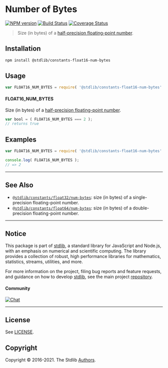 <!--

@license Apache-2.0

Copyright (c) 2018 The Stdlib Authors.

Licensed under the Apache License, Version 2.0 (the "License");
you may not use this file except in compliance with the License.
You may obtain a copy of the License at

   http://www.apache.org/licenses/LICENSE-2.0

Unless required by applicable law or agreed to in writing, software
distributed under the License is distributed on an "AS IS" BASIS,
WITHOUT WARRANTIES OR CONDITIONS OF ANY KIND, either express or implied.
See the License for the specific language governing permissions and
limitations under the License.

-->

# Number of Bytes

[![NPM version][npm-image]][npm-url] [![Build Status][test-image]][test-url] [![Coverage Status][coverage-image]][coverage-url] <!-- [![dependencies][dependencies-image]][dependencies-url] -->

> Size (in bytes) of a [half-precision floating-point number][ieee754].

<section class="installation">

## Installation

```bash
npm install @stdlib/constants-float16-num-bytes
```

</section>

<section class="usage">

## Usage

```javascript
var FLOAT16_NUM_BYTES = require( '@stdlib/constants-float16-num-bytes' );
```

#### FLOAT16_NUM_BYTES

Size (in bytes) of a [half-precision floating-point number][ieee754].

```javascript
var bool = ( FLOAT16_NUM_BYTES === 2 );
// returns true
```

</section>

<!-- /.usage -->

<section class="examples">

## Examples

<!-- TODO: better example -->

<!-- eslint no-undef: "error" -->

```javascript
var FLOAT16_NUM_BYTES = require( '@stdlib/constants-float16-num-bytes' );

console.log( FLOAT16_NUM_BYTES );
// => 2
```

</section>

<!-- /.examples -->

<!-- Section for related `stdlib` packages. Do not manually edit this section, as it is automatically populated. -->

<section class="related">

* * *

## See Also

-   <span class="package-name">[`@stdlib/constants/float32/num-bytes`][@stdlib/constants/float32/num-bytes]</span><span class="delimiter">: </span><span class="description">size (in bytes) of a single-precision floating-point number.</span>
-   <span class="package-name">[`@stdlib/constants/float64/num-bytes`][@stdlib/constants/float64/num-bytes]</span><span class="delimiter">: </span><span class="description">size (in bytes) of a double-precision floating-point number.</span>

</section>

<!-- /.related -->

<!-- Section for all links. Make sure to keep an empty line after the `section` element and another before the `/section` close. -->


<section class="main-repo" >

* * *

## Notice

This package is part of [stdlib][stdlib], a standard library for JavaScript and Node.js, with an emphasis on numerical and scientific computing. The library provides a collection of robust, high performance libraries for mathematics, statistics, streams, utilities, and more.

For more information on the project, filing bug reports and feature requests, and guidance on how to develop [stdlib][stdlib], see the main project [repository][stdlib].

#### Community

[![Chat][chat-image]][chat-url]

---

## License

See [LICENSE][stdlib-license].


## Copyright

Copyright &copy; 2016-2021. The Stdlib [Authors][stdlib-authors].

</section>

<!-- /.stdlib -->

<!-- Section for all links. Make sure to keep an empty line after the `section` element and another before the `/section` close. -->

<section class="links">

[npm-image]: http://img.shields.io/npm/v/@stdlib/constants-float16-num-bytes.svg
[npm-url]: https://npmjs.org/package/@stdlib/constants-float16-num-bytes

[test-image]: https://github.com/stdlib-js/constants-float16-num-bytes/actions/workflows/test.yml/badge.svg
[test-url]: https://github.com/stdlib-js/constants-float16-num-bytes/actions/workflows/test.yml

[coverage-image]: https://img.shields.io/codecov/c/github/stdlib-js/constants-float16-num-bytes/main.svg
[coverage-url]: https://codecov.io/github/stdlib-js/constants-float16-num-bytes?branch=main

<!--

[dependencies-image]: https://img.shields.io/david/stdlib-js/constants-float16-num-bytes.svg
[dependencies-url]: https://david-dm.org/stdlib-js/constants-float16-num-bytes/main

-->

[chat-image]: https://img.shields.io/gitter/room/stdlib-js/stdlib.svg
[chat-url]: https://gitter.im/stdlib-js/stdlib/

[stdlib]: https://github.com/stdlib-js/stdlib

[stdlib-authors]: https://github.com/stdlib-js/stdlib/graphs/contributors

[stdlib-license]: https://raw.githubusercontent.com/stdlib-js/constants-float16-num-bytes/main/LICENSE

[ieee754]: https://en.wikipedia.org/wiki/IEEE_754-1985

<!-- <related-links> -->

[@stdlib/constants/float32/num-bytes]: https://github.com/stdlib-js/constants-float32-num-bytes

[@stdlib/constants/float64/num-bytes]: https://github.com/stdlib-js/constants-float64-num-bytes

<!-- </related-links> -->

</section>

<!-- /.links -->
